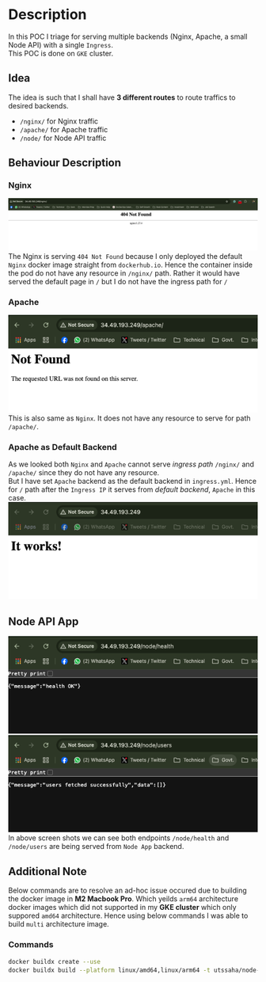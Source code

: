 # Description
In this POC I triage for serving multiple backends (Nginx, Apache, a small Node API) with a single `Ingress`.  
This POC is done on `GKE` cluster.
## Idea
The idea is such that I shall have **3 different routes** to route traffics to desired backends.  
- `/nginx/` for Nginx traffic
- `/apache/` for Apache traffic
- `/node/` for Node API traffic
## Behaviour Description
### Nginx
![alt text](image.png)
<br>
The Nginx is serving `404 Not Found` because I only deployed the default `Nginx` docker image straight from `dockerhub.io`. Hence the container inside the pod do not have any resource in `/nginx/` path. Rather it would have served the default page in `/` but I do not have the ingress path for `/`

### Apache
![alt text](image-1.png)
<br>
This is also same as `Nginx`. It does not have any resource to serve for path `/apache/`.

### Apache as Default Backend
As we looked both `Nginx` and `Apache` cannot serve *ingress path* `/nginx/` and `/apache/` since they do not have any resource.
<br>
But I have set `Apache` backend as the default backend in `ingress.yml`. Hence for `/` path after the `Ingress IP` it serves from *default backend*, `Apache` in this case.
<br>
![alt text](image-2.png)

## Node API App
![alt text](image-3.png)
![alt text](image-4.png)
<br>
In above screen shots we can see both endpoints `/node/health` and `/node/users` are being served from `Node App` backend.

## Additional Note
Below commands are to resolve an ad-hoc issue occured due to building the docker image in **M2 Macbook Pro**. Which yeilds `arm64` architecture docker images which did not supported in my **GKE cluster** which only suppored `amd64` architecture. Hence using below commands I was able to build `multi` architecture image.
### Commands
```bash
docker buildx create --use
docker buildx build --platform linux/amd64,linux/arm64 -t utssaha/node-app:v3 --push .
```